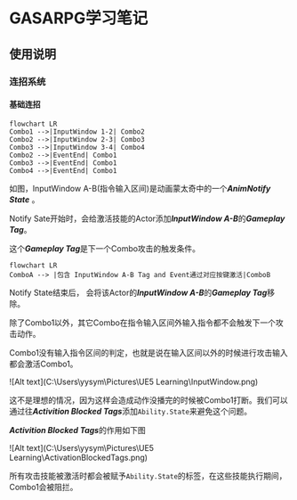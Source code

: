 # GASARPG学习笔记



## 使用说明

### 连招系统

#### 基础连招
``` mermaid
flowchart LR
Combo1 -->|InputWindow 1-2| Combo2
Combo2 -->|InputWindow 2-3| Combo3
Combo3 -->|InputWindow 3-4| Combo4
Combo2 -->|EventEnd| Combo1
Combo3 -->|EventEnd| Combo1
Combo4 -->|EventEnd| Combo1
```

如图，InputWindow A-B(指令输入区间)是动画蒙太奇中的一个***AnimNotify State*** 。

Notify Sate开始时，会给激活技能的Actor添加***InputWindow A-B***的***Gameplay Tag***。

这个***Gameplay Tag***是下一个Combo攻击的触发条件。

```mermaid
flowchart LR
ComboA --> |包含 InputWindow A-B Tag and Event通过对应按键激活|ComboB
```

Notify State结束后， 会将该Actor的***InputWindow A-B***的***Gameplay Tag***移除。

除了Combo1以外，其它Combo在指令输入区间外输入指令都不会触发下一个攻击动作。

Combo1没有输入指令区间的判定，也就是说在输入区间以外的时候进行攻击输入都会激活Combo1。

![Alt text](C:\Users\yysym\Pictures\UE5 Learning\InputWindow.png)

这不是理想的情况，因为这样会造成动作没播完的时候被Combo1打断。我们可以通过往***Activition Blocked Tags***添加```Ability.State```来避免这个问题。

***Activition Blocked Tags***的作用如下图

![Alt text](C:\Users\yysym\Pictures\UE5 Learning\ActivationBlockedTags.png)

所有攻击技能被激活时都会被赋予```Ability.State```的标签，在这些技能执行期间，Combo1会被阻拦。
